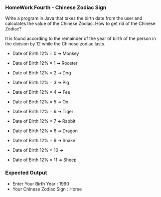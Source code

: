 
### HomeWork Fourth - Chinese Zodiac Sign

Write a program in Java that takes the birth date from the user and calculates the value of the Chinese Zodiac.
How to get rid of the Chinese Zodiac?

It is found according to the remainder of the year of birth of the person in the division by 12 while the Chinese zodiac lasts.

- Date of Birth 12% = 0 ➜ Monkey

- Date of Birth 12% = 1 ➜ Rooster

- Date of Birth 12% = 2 ➜ Dog

- Date of Birth 12% = 3 ➜ Pig

- Date of Birth 12% = 4 ➜ Fee

- Date of Birth 12% = 5 ➜ Ox

- Date of Birth 12% = 6 ➜ Tiger

- Date of Birth 12% = 7 ➜ Rabbit

- Date of Birth 12% = 8 ➜ Dragon

- Date of Birth 12% = 9 ➜ Snake

- Date of Birth 12% = 10 ➜

- Date of Birth 12% = 11 ➜ Sheep

### Expected Output
- Enter Your Birth Year : 1990
- Your Chinese Zodiac Sign : Horse
